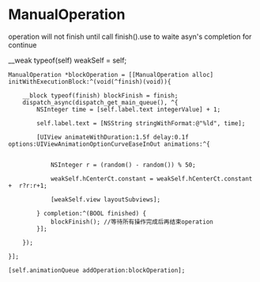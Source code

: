 # ManualOperation
operation will not finish until call finish().use to waite asyn's completion for continue

 __weak typeof(self) weakSelf = self;
    
    ManualOperation *blockOperation = [[ManualOperation alloc] initWithExecutionBlock:^(void(^finish)(void)){
        
        __block typeof(finish) blockFinish = finish;
        dispatch_async(dispatch_get_main_queue(), ^{
            NSInteger time = [self.label.text integerValue] + 1;

            self.label.text = [NSString stringWithFormat:@"%ld", time];

            [UIView animateWithDuration:1.5f delay:0.1f options:UIViewAnimationOptionCurveEaseInOut animations:^{
                

                NSInteger r = (random() - random()) % 50;
                
                weakSelf.hCenterCt.constant = weakSelf.hCenterCt.constant +  r?r:r+1;
                
                [weakSelf.view layoutSubviews];
                
            } completion:^(BOOL finished) {
                blockFinish(); //等待所有操作完成后再结束operation
            }];

        });
    
    }];
    
    [self.animationQueue addOperation:blockOperation];

